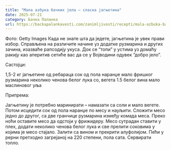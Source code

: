 ```yaml
---
title: "Мала азбука бачких јела – сласна јагњетина"
date: 2025-07-21
category: Бачка Паланка
url: https://backapalankavesti.com/zanimljivosti/recepti/mala-azbuka-backih-jela-veoma-slasna-jagnjetina/
---
```


Фото: Getty Images
            Када не знате шта да једете, јагњетина је увек прави избор. Справљена на различите начине уз додатке рузмарина и других зачина, изазваће рапсодију укуса. Док се “топи” у устима уз домаћу ракију као аперитив сетиће вас да се у Војводини одувек “добро јело”.

Састојци:

1,5-2 кг јагњетине од ребараца
сок од пола наранџе
мало фришког рузмарина
неколико ченова белог лука
со, вегета
1.5 белог вина
мало маслиновог уља

Припрема:

Јагњетину је потребно маринирати – намазати са соли и мало вегете. Потом исцедити сок од пола наранџе по месу и науљити. Сложити месо једно до другог, са две гранчице рузмарина између комада меса. Преко ноћи оставите месо да одстоји у фрижидеру.
Месо сутрадан ставити у плех, додати неколико ченова белог лука и све прелити соковима у којима је месо стајало. Залити са вином и прекрити алуфолијом. Пећи у рерни претходно загрејаној на 220 степени, пола сата. Сервирати топло.
